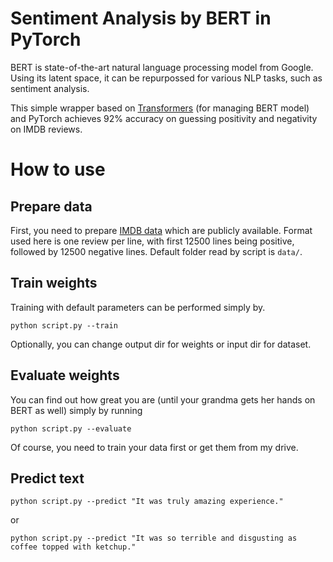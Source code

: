 # Sentiment Analysis by BERT in PyTorch
BERT is state-of-the-art natural language processing model from Google. Using its latent space, it can be repurpossed for various NLP tasks, such as sentiment analysis.

This simple wrapper based on [Transformers](https://github.com/huggingface/transformers) (for managing BERT model) and PyTorch achieves 92% accuracy on guessing positivity and negativity on IMDB reviews.

# How to use

## Prepare data

First, you need to prepare [IMDB data](https://www.kaggle.com/datasets/lakshmi25npathi/imdb-dataset-of-50k-movie-reviews) which are publicly available. 
Format used here is one review per line, with first 12500 lines being positive, followed by 12500 negative lines. Default folder read by script is `data/`.

## Train weights

Training with default parameters can be performed simply by.

`python script.py --train`

Optionally, you can change output dir for weights or input dir for dataset.

## Evaluate weights

You can find out how great you are (until your grandma gets her hands on BERT as well) simply by running

`python script.py --evaluate`

Of course, you need to train your data first or get them from my drive.

## Predict text

`python script.py --predict "It was truly amazing experience."`

or

`python script.py --predict "It was so terrible and disgusting as coffee topped with ketchup."`
